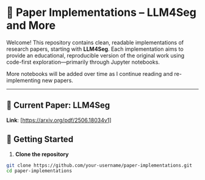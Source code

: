 # 🧠 Paper Implementations – LLM4Seg and More

Welcome! This repository contains clean, readable implementations of research papers, starting with **LLM4Seg**. Each implementation aims to provide an educational, reproducible version of the original work using code-first exploration—primarily through Jupyter notebooks.

More notebooks will be added over time as I continue reading and re-implementing new papers.

---

## 📘 Current Paper: LLM4Seg
**Link**: [https://arxiv.org/pdf/2506.18034v1]  

## 🚀 Getting Started

1. **Clone the repository**  
```bash
git clone https://github.com/your-username/paper-implementations.git
cd paper-implementations
